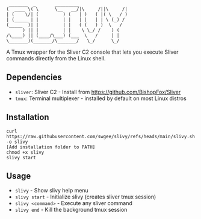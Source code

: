 ```
 _______  _       _________                  
(  ____ \( \      \__   __/|\     /||\     /|
| (    \/| (         ) (   | )   ( |( \   / )
| (_____ | |         | |   | |   | | \ (_) / 
(_____  )| |         | |   ( (   ) )  \   /  
      ) || |         | |    \ \_/ /    ) (   
/\____) || (____/\___) (___  \   /     | |   
\_______)(_______/\_______/   \_/      \_/   
```

A Tmux wrapper for the Sliver C2 console that lets you execute Sliver commands directly from the Linux shell.

## Dependencies

- `sliver`: Sliver C2 - Install from https://github.com/BishopFox/Sliver
- `tmux`: Terminal multiplexer - installed by default on most Linux distros

## Installation

```
curl https://raw.githubusercontent.com/swgee/slivy/refs/heads/main/slivy.sh -o slivy
[Add installation folder to PATH]
chmod +x slivy
slivy start
```

## Usage

- `slivy` - Show slivy help menu
- `slivy start` - Initialize slivy (creates sliver tmux session)
- `slivy <command>` - Execute any sliver command
- `slivy end` - Kill the background tmux session
